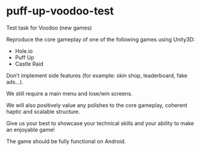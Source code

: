# puff-up-voodoo-test
Test task for Voodoo (new games)


Reproduce the core gameplay of one of the following games using Unity3D:
- Hole.io
- Puff Up
- Castle Raid

Don’t implement side features (for example: skin shop, leaderboard, fake ads…).

We still require a main menu and lose/win screens.

We will also positively value any polishes to the core gameplay, coherent haptic and scalable structure.

Give us your best to showcase your technical skills and your ability to make an enjoyable game!

The game should be fully functional on Android.
